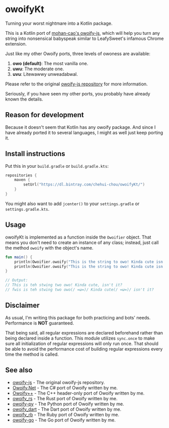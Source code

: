 # owoifyKt
Turning your worst nightmare into a Kotlin package.

This is a Kotlin port of [mohan-cao's owoify-js](https://github.com/mohan-cao/owoify-js), which will help you turn any string into nonsensical babyspeak similar to LeafySweet's infamous Chrome extension.

Just like my other Owoify ports, three levels of owoness are available:

1. **owo (default)**: The most vanilla one.
2. **uwu**: The moderate one.
3. **uvu**: Litewawwy unweadabwal.

Please refer to the original [owoify-js repository](https://github.com/mohan-cao/owoify-js) for more information.

Seriously, if you have seen my other ports, you probably have already known the details.

## Reason for development
Because it doesn't seem that Kotlin has any owoify package. And since I have already ported it to several languages, I might as well just keep porting it.

## Install instructions
Put this in your `build.gradle` or `build.gradle.kts`:
```kotlin
repositories {
    maven {
        setUrl("https://dl.bintray.com/chehui-chou/owoifyKt/")
    }
}
```
You might also want to add `jcenter()` to your `settings.gradle` or `settings.gradle.kts`.

## Usage
owoifyKt is implemented as a function inside the `Owoifier` object. That means you don't need to create an instance of any class; instead, just call the method `owoify` with the object's name.
```kotlin
fun main() {
    println(Owoifier.owoify("This is the string to owo! Kinda cute isn't it?"))
    println(Owoifier.owoify("This is the string to owo! Kinda cute isn't it?", OwoifyLevel.Uvu))
}

// Output:
// This is teh stwing two owo! Kinda cute, isn't it?
// fwis is teh stwing two owo(/ =ω=)/ Kinda cute(/ =ω=)/ isn't it?
```

## Disclaimer
As usual, I'm writing this package for both practicing and bots' needs. Performance is **NOT** guaranteed.

That being said, all regular expressions are declared beforehand rather than being declared inside a function. This module utilizes `sync.once` to make sure all initialization of regular expressions will only run once. That should be able to avoid the performance cost of building regular expressions every time the method is called.

## See also
- [owoify-js](https://github.com/mohan-cao/owoify-js) - The original owoify-js repository.
- [Owoify.Net](https://www.nuget.org/packages/Owoify.Net/1.0.1) - The C# port of Owoify written by me.
- [Owoify++](https://github.com/deadshot465/OwoifyCpp) - The C++ header-only port of Owoify written by me.
- [owoify_rs](https://crates.io/crates/owoify_rs) - The Rust port of Owoify written by me.
- [owoify-py](https://pypi.org/project/owoify-py/) - The Python port of Owoify written by me.
- [owoify_dart](https://pub.dev/packages/owoify_dart) - The Dart port of Owoify written by me.
- [owoify_rb](https://rubygems.org/gems/owoify_rb) - The Ruby port of Owoify written by me.
- [owoify-go](https://github.com/deadshot465/owoify-go) - The Go port of Owoify written by me.